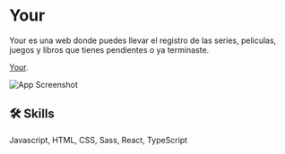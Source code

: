 # Your

Your es una web donde puedes llevar el registro de las series, peliculas, juegos y libros
que tienes pendientes o ya terminaste.

[Your](https://maxwolts.github.io/your/).

![App Screenshot](https://res.cloudinary.com/max-wolts/image/upload/v1663951480/projects/your-all_u4dibq.jpg)

## 🛠 Skills
Javascript, HTML, CSS, Sass, React, TypeScript
